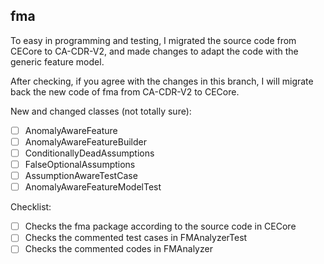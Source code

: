 ## fma

To easy in programming and testing, I migrated the source code from CECore to CA-CDR-V2, 
and made changes to adapt the code with the generic feature model.

After checking, if you agree with the changes in this branch, I will migrate back the new code of fma from CA-CDR-V2 to CECore.

New and changed classes (not totally sure):

- [ ] AnomalyAwareFeature
- [ ] AnomalyAwareFeatureBuilder
- [ ] ConditionallyDeadAssumptions
- [ ] FalseOptionalAssumptions
- [ ] AssumptionAwareTestCase
- [ ] AnomalyAwareFeatureModelTest

Checklist:

- [ ] Checks the fma package according to the source code in CECore
- [ ] Checks the commented test cases in FMAnalyzerTest
- [ ] Checks the commented codes in FMAnalyzer